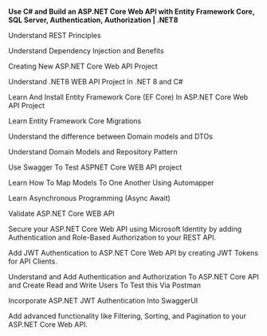 <b>Use C# and Build an ASP.NET Core Web API with Entity Framework Core, SQL Server, Authentication, Authorization | .NET8</b>


Understand REST Principles

Understand Dependency Injection and Benefits

Creating New ASP.NET Core Web API Project

Understand .NET8 WEB API Project In .NET 8 and C#

Learn And Install Entity Framework Core (EF Core) In ASP.NET Core Web API Project

Learn Entity Framework Core Migrations

Understand the difference between Domain models and DTOs

Understand Domain Models and Repository Pattern

Use Swagger To Test ASPNET Core WEB API project

Learn How To Map Models To One Another Using Automapper

Learn Asynchronous Programming (Async Await)

Validate ASP.NET Core WEB API

Secure your ASP.NET Core Web API using Microsoft Identity by adding Authentication and Role-Based Authorization to your REST API.

Add JWT Authentication to ASP.NET Core Web API by creating JWT Tokens for API Clients.

Understand and Add Authentication and Authorization To ASP.NET Core API and Create Read and Write Users To Test this Via Postman

Incorporate ASP.NET JWT Authentication Into SwaggerUI

Add advanced functionality like Filtering, Sorting, and Pagination to your ASP.NET Core Web API.
